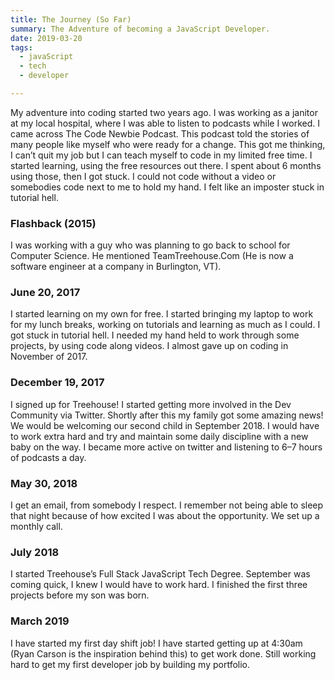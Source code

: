 ```yaml
---
title: The Journey (So Far)
summary: The Adventure of becoming a JavaScript Developer.
date: 2019-03-20
tags:
  - javaScript
  - tech
  - developer

---
```


My adventure into coding started two years ago. I was working as a janitor at my local hospital, where I was able to listen to podcasts while I worked. I came across The Code Newbie Podcast. This podcast told the stories of many people like myself who were ready for a change.
This got me thinking, I can’t quit my job but I can teach myself to code in my limited free time. I started learning, using the free resources out there. I spent about 6 months using those, then I got stuck. I could not code without a video or somebodies code next to me to hold my hand. I felt like an imposter stuck in tutorial hell.
### Flashback (2015)
I was working with a guy who was planning to go back to school for Computer Science. He mentioned TeamTreehouse.Com (He is now a software engineer at a company in Burlington, VT).
### June 20, 2017
I started learning on my own for free. I started bringing my laptop to work for my lunch breaks, working on tutorials and learning as much as I could. I got stuck in tutorial hell. I needed my hand held to work through some projects, by using code along videos. I almost gave up on coding in November of 2017.
### December 19, 2017
I signed up for Treehouse! I started getting more involved in the Dev Community via Twitter. Shortly after this my family got some amazing news! We would be welcoming our second child in September 2018.
I would have to work extra hard and try and maintain some daily discipline with a new baby on the way. I became more active on twitter and listening to 6–7 hours of podcasts a day.

### May 30, 2018
I get an email, from somebody I respect. I remember not being able to sleep that night because of how excited I was about the opportunity. We set up a monthly call.
### July 2018
I started Treehouse’s Full Stack JavaScript Tech Degree. September was coming quick, I knew I would have to work hard. I finished the first three projects before my son was born.
### March 2019
I have started my first day shift job! I have started getting up at 4:30am (Ryan Carson is the inspiration behind this) to get work done. Still working hard to get my first developer job by building my portfolio.